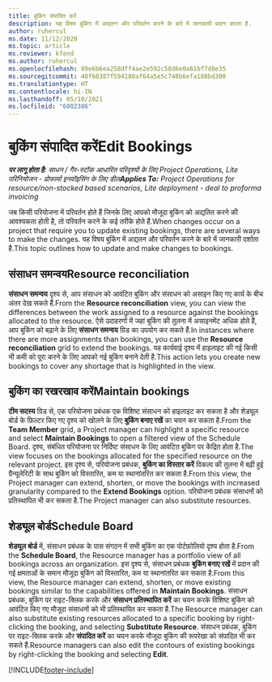 ```yaml
---
title: बुकिंग संपादित करें
description: यह विषय बुकिंग में अद्यतन और परिवर्तन करने के बारे में जानकारी प्रदान करता है.
author: ruhercul
ms.date: 11/12/2020
ms.topic: article
ms.reviewer: kfend
ms.author: ruhercul
ms.openlocfilehash: 89e6b6ea258dff4ae2e592c58d6e0a61bf7d8e35
ms.sourcegitcommit: 40f68387f594180af64a5e5c748b6efa188bd300
ms.translationtype: HT
ms.contentlocale: hi-IN
ms.lasthandoff: 05/10/2021
ms.locfileid: "6002386"
---
```

# <a name="edit-bookings"></a><span data-ttu-id="cb063-103">बुकिंग संपादित करें</span><span class="sxs-lookup"><span data-stu-id="cb063-103">Edit Bookings</span></span>

<span data-ttu-id="cb063-104">_**पर लागू होता है:** साधन / गैर-स्टॉक आधारित परिदृश्यों के लिए Project Operations, Lite परिनियोजन - प्रोफार्मा इनवॉइसिंग के लिए डील_</span><span class="sxs-lookup"><span data-stu-id="cb063-104">_**Applies To:** Project Operations for resource/non-stocked based scenarios, Lite deployment - deal to proforma invoicing_</span></span>


<span data-ttu-id="cb063-105">जब किसी परियोजना में परिवर्तन होते हैं जिनके लिए आपको मौजूदा बुकिंग को अद्यतित करने की आवश्यकता होती है, तो परिवर्तन करने के कई तरीके होते हैं.</span><span class="sxs-lookup"><span data-stu-id="cb063-105">When changes occur on a project that require you to update existing bookings, there are several ways to make the changes.</span></span> <span data-ttu-id="cb063-106">यह विषय बुकिंग में अद्यतन और परिवर्तन करने के बारे में जानकारी दर्शाता है.</span><span class="sxs-lookup"><span data-stu-id="cb063-106">This topic outlines how to update and make changes to bookings.</span></span>

## <a name="resource-reconciliation"></a><span data-ttu-id="cb063-107">संसाधन समन्वय</span><span class="sxs-lookup"><span data-stu-id="cb063-107">Resource reconciliation</span></span>

<span data-ttu-id="cb063-108">**संसाधन समन्वय** दृश्य से, आप संसाधन को आवंटित बुकिंग और संसाधन को असाइन किए गए कार्य के बीच अंतर देख सकते हैं.</span><span class="sxs-lookup"><span data-stu-id="cb063-108">From the **Resource reconciliation** view, you can view the differences between the work assigned to a resource against the bookings allocated to the resource.</span></span> <span data-ttu-id="cb063-109">ऐसे उदाहरणों में जहां बुकिंग की तुलना में असाइनमेंट अधिक होते हैं, आप बुकिंग को बढ़ाने के लिए **संसाधन समन्वय** ग्रिड का उपयोग कर सकते हैं.</span><span class="sxs-lookup"><span data-stu-id="cb063-109">In instances where there are more assignments than bookings, you can use the **Resource reconciliation** grid to extend the bookings.</span></span> <span data-ttu-id="cb063-110">यह कार्यवाई दृश्य में हाइलाइट की गई किसी भी कमी को पूरा करने के लिए आपको नई बुकिंग बनाने देती है.</span><span class="sxs-lookup"><span data-stu-id="cb063-110">This action lets you create new bookings to cover any shortage that is highlighted in the view.</span></span>

## <a name="maintain-bookings"></a><span data-ttu-id="cb063-111">बुकिंग का रखरखाव करें</span><span class="sxs-lookup"><span data-stu-id="cb063-111">Maintain bookings</span></span>

<span data-ttu-id="cb063-112">**टीम सदस्य** ग्रिड से, एक परियोजना प्रबंधक एक विशिष्ट संसाधन को हाइलाइट कर सकता है और शेड्यूल बोर्ड के फ़िल्टर किए गए दृश्य को खोलने के लिए **बुकिंग बनाए रखें** का चयन कर सकता है.</span><span class="sxs-lookup"><span data-stu-id="cb063-112">From the **Team Member** grid, a Project manager can highlight a specific resource and select **Maintain Bookings** to open a filtered view of the Schedule Board.</span></span> <span data-ttu-id="cb063-113">दृश्य, संबंधित परियोजना पर निर्दिष्ट संसाधन के लिए आवंटित बुकिंग पर केंद्रित होता है.</span><span class="sxs-lookup"><span data-stu-id="cb063-113">The view focuses on the bookings allocated for the specified resource on the relevant project.</span></span> <span data-ttu-id="cb063-114">इस दृश्य से, परियोजना प्रबंधक, **बुकिंग का विस्तार करें** विकल्प की तुलना में बढ़ी हुई ग्रैन्‍यूलेरिटी के साथ बुकिंग को विस्तारित, कम या स्थानांतरित कर सकता है.</span><span class="sxs-lookup"><span data-stu-id="cb063-114">From this view, the Project manager can extend, shorten, or move the bookings with increased granularity compared to the **Extend Bookings** option.</span></span> <span data-ttu-id="cb063-115">परियोजना प्रबंधक संसाधनों को प्रतिस्थापित भी कर सकता है.</span><span class="sxs-lookup"><span data-stu-id="cb063-115">The Project manager can also substitute resources.</span></span>

## <a name="schedule-board"></a><span data-ttu-id="cb063-116">शेड्यूल बोर्ड</span><span class="sxs-lookup"><span data-stu-id="cb063-116">Schedule Board</span></span>

<span data-ttu-id="cb063-117">**शेड्यूल बोर्ड** में, संसाधन प्रबंधक के पास संगठन में सभी बुकिंग का एक पोर्टफ़ोलियो दृश्य होता है.</span><span class="sxs-lookup"><span data-stu-id="cb063-117">From the **Schedule Board**, the Resource manager has a portfolio view of all bookings across an organization.</span></span> <span data-ttu-id="cb063-118">इस दृश्य से, संसाधन प्रबंधक **बुकिंग बनाए रखें** में प्रदान की गई क्षमताओं के समान मौजूदा बुकिंग को विस्तारित, कम या स्थानांतरित कर सकता है.</span><span class="sxs-lookup"><span data-stu-id="cb063-118">From this view, the Resource manager can extend, shorten, or move existing bookings similar to the capabilities offered in **Maintain Bookings**.</span></span> <span data-ttu-id="cb063-119">संसाधन प्रबंधक, बुकिंग पर राइट-क्लिक करके और **संसाधन प्रतिस्थापित करें** का चयन करके विशिष्ट बुकिंग को आवंटित किए गए मौजूदा संसाधनों को भी प्रतिस्थापित कर सकता है.</span><span class="sxs-lookup"><span data-stu-id="cb063-119">The Resource manager can also substitute existing resources allocated to a specific booking by right-clicking the booking, and selecting **Substitute Resource**.</span></span> <span data-ttu-id="cb063-120">संसाधन प्रबंधक, बुकिंग पर राइट-क्लिक करके और **संपादित करें** का चयन करके मौजूदा बुकिंग की रूपरेखा को संपादित भी कर सकते हैं.</span><span class="sxs-lookup"><span data-stu-id="cb063-120">Resource managers can also edit the contours of existing bookings by right-clicking the booking and selecting **Edit**.</span></span>


[!INCLUDE[footer-include](../includes/footer-banner.md)]